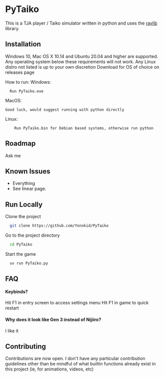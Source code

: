 
# PyTaiko

This is a TJA player / Taiko simulator written in python and uses the [raylib](https://www.raylib.com/) library.


## Installation

Windows 10, Mac OS X 10.14 and Ubuntu 20.04 and higher are supported.
Any operating system below these requirements will not work.
Any Linux distro not listed is up to your own discretion
Download for OS of choice on releases page

How to run:
Windows:
```
  Run PyTaiko.exe
```
MacOS:
```
Good luck, would suggest running with python directly
```
Linux:
```
    Run PyTaiko.bin for Debian based systems, otherwise run python
```

## Roadmap

Ask me


## Known Issues

- Everything
- See linear page.
## Run Locally

Clone the project

```bash
  git clone https://github.com/Yonokid/PyTaiko
```

Go to the project directory

```bash
  cd PyTaiko
````

Start the game

```bash
  uv run PyTaiko.py
```



## FAQ

#### Keybinds?

Hit F1 in entry screen to access settings menu
Hit F1 in game to quick restart

#### Why does it look like Gen 3 instead of Nijiiro?

I like it


## Contributing

Contributions are now open. I don't have any particular contribution guidelines other than be mindful of what builtin functions already exist in this project (ie, for animations, videos, etc)
